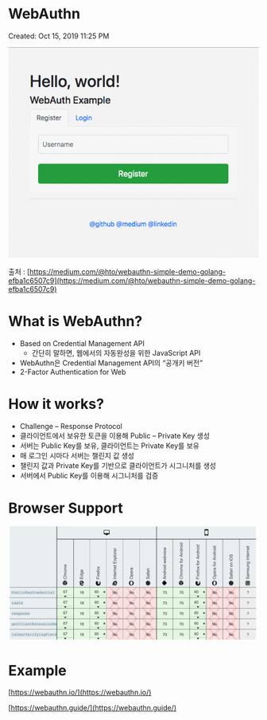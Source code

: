 # WebAuthn

Created: Oct 15, 2019 11:25 PM

![](1_kC41ZjqddhJ7Y0LD_spguQ-1213576b-9c43-4500-af74-df51b6471c2b.gif)

출처 : [https://medium.com/@hto/webauthn-simple-demo-golang-efba1c6507c9](https://medium.com/@hto/webauthn-simple-demo-golang-efba1c6507c9)

# What is WebAuthn?

- Based on Credential Management API
    - 간단히 말하면, 웹에서의 자동완성을 위한 JavaScript API
- WebAuthn은 Credential Management API의 “공개키 버전”
- 2-Factor Authentication for Web

# How it works?

- Challenge – Response Protocol
- 클라이언트에서 보유한 토큰을 이용해 Public – Private Key 생성
- 서버는 Public Key를 보유, 클라이언트는 Private Key를 보유
- 매 로그인 시마다 서버는 챌린지 값 생성
- 챌린지 값과 Private Key를 기반으로 클라이언트가 시그니처를 생성
- 서버에서 Public Key를 이용해 시그니처를 검증

# Browser Support

![](Untitled-5701017b-01f2-41b1-860f-f53157436a7c.png)

# Example

[https://webauthn.io/](https://webauthn.io/)

[https://webauthn.guide/](https://webauthn.guide/)